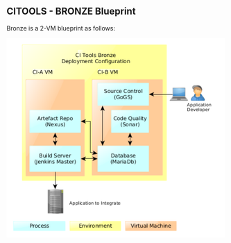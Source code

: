 ## CITOOLS - BRONZE Blueprint

Bronze is a 2-VM blueprint as follows:

![CITOOLS Bronze Blueprint](../../docs/ci-bronze.png)